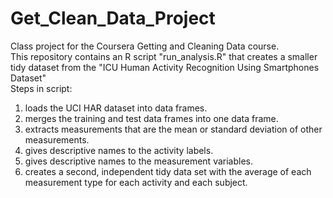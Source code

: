 # Get_Clean_Data_Project
Class project for the Coursera Getting and Cleaning Data course.<br>
This repository contains an R script "run_analysis.R" that creates a smaller tidy dataset from the "ICU Human Activity Recognition Using Smartphones Dataset"<br>
Steps in script:<br>
  1. loads the UCI HAR dataset into data frames. <br>
  2. merges the training and test data frames into one data frame. <br>
  3. extracts measurements that are the mean or standard deviation of other measurements. <br>
  4. gives descriptive names to the activity labels. <br>
  5. gives descriptive names to the measurement variables. <br>
  6. creates a second, independent tidy data set with the average of each measurement type for each activity and each subject. <br>
